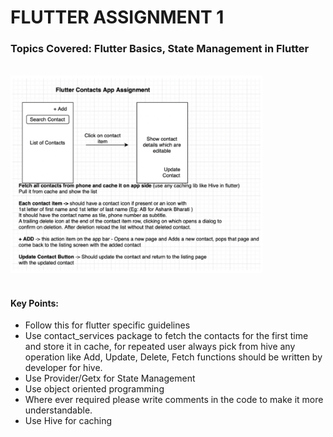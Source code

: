 # FLUTTER ASSIGNMENT 1

### Topics Covered: Flutter Basics, State Management in Flutter

<br> <img src="https://github.com/shaurya-src/nuclei-assignments/blob/assignment_4/Assignment-4/assets/FlutterAssignment.png" style="height: 80%; width: 80%;"/> <br><br>

#### Key Points:

- Follow this for flutter specific guidelines
- Use  contact_services package to fetch the contacts for the first time and store it in cache, for repeated user always pick from hive any operation like Add, Update, Delete, Fetch functions should be written by developer for hive.
- Use Provider/Getx for State Management
- Use object oriented programming
- Where ever required please write comments in the code to make it more understandable.
- Use Hive for caching
